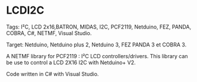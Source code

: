 LCDI2C
=========

Tags: I²C, LCD 2x16,BATRON, MIDAS, I2C, PCF2119, Netduino, FEZ, PANDA, COBRA, C#, NETMF, Visual Studio.

Target: Netduino, Netduino plus 2, Netduino 3, FEZ PANDA 3 et COBRA 3.

A NETMF library for PCF2119 : I²C LCD controllers/drivers. This library can be use to control a LCD 2X16 I2C with Netduino+ V2.

Code written in C# with Visual Studio.

